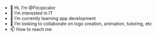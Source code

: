 - 👋 Hi, I’m @Flicqxcalor
- 👀 I’m interested in IT
- 🌱 I’m currently learning app development 
- 💞️ I’m looking to collaborate on logo creation, animation, tutoring, etc
- 📫 How to reach me 

<!---
Flicqxcalor/Flicqxcalor is a ✨ special ✨ repository because its `README.md` (this file) appears on your GitHub profile.
You can click the Preview link to take a look at your changes.
--->
